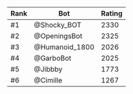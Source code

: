 Rank|Bot|Rating
---|---|---
#1|@Shocky_BOT|2330
#2|@OpeningsBot|2325
#3|@Humanoid_1800|2026
#4|@GarboBot|2025
#5|@Jibbby|1773
#6|@Cimille|1267
